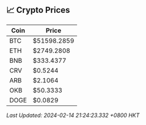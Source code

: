 ## 📈 Crypto Prices

| Coin | Price |
| ---- | ----- |
| BTC | $51598.2859 |
| ETH | $2749.2808 |
| BNB | $333.4377 |
| CRV | $0.5244 |
| ARB | $2.1064 |
| OKB | $50.3333 |
| DOGE | $0.0829 |

_Last Updated: 2024-02-14 21:24:23.332 +0800 HKT_